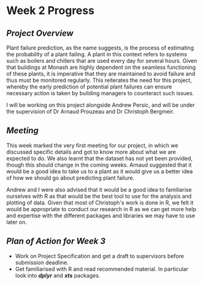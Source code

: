 # Week 2 Progress

## *Project Overview*
Plant failure prediction, as the name suggests, is the process of estimating the probability of a plant failing. 
A plant in this context refers to systems such as boilers and chillers that are used every day for several hours. Given that buildings at Monash are highly dependent
on the seamless functioning of these plants, it is imperative that they are maintained to avoid failure and thus must be monitored regularly.
This reiterates the need for this project, whereby the early prediction of potential plant failures can ensure necessary action is taken by
building managers to counteract such issues.

I will be working on this project alongside Andrew Persic, and will be under the supervision of Dr Arnaud Prouzeau and Dr Christoph Bergmeir.


## *Meeting*
This week marked the very first meeting for our project, in which we discussed specific details and got to know more about what we are expected to do.
We also learnt that the dataset has not yet been provided, though this should change in the coming weeks. Arnaud suggested that it would be
a good idea to take us to a plant as it would give us a better idea of how we should go about predicting plant failure.

Andrew and I were also advised that it would be a good idea to familiarise ourselves with R as that would be the best tool to 
use for the analysis and plotting of data. Given that most of Christoph's work is done in R, we felt it would be appropriate to conduct our
research in R as we can get more help and expertise with the different packages and libraries we may have to use later on.


## *Plan of Action for Week 3*
* Work on Project Specification and get a draft to supervisors before submission deadline.
* Get familiarised with R and read recommended material. In particular look into **_dplyr_** and **_xts_** packages.
